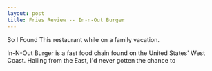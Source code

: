 ```yaml
---
layout: post
title: Fries Review -- In-n-Out Burger
---
```




So I Found This restaurant while on a family vacation. 

In-N-Out Burger is a fast food chain found on the United States' West Coast. Hailing from the East, I'd never gotten the chance to 